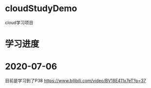# cloudStudyDemo
cloud学习项目

# 学习进度
# 2020-07-06
目前是学习到了P38
https://www.bilibili.com/video/BV18E411x7eT?p=37